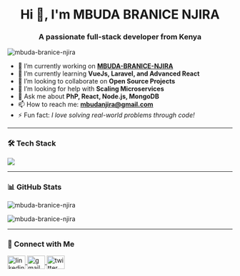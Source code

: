 <h1 align="center">Hi 👋, I'm MBUDA BRANICE NJIRA</h1>
<h3 align="center">A passionate full-stack developer from Kenya</h3>

<p align="left"> <img src="https://komarev.com/ghpvc/?username=mbuda-branice-njira&label=Profile%20views&color=0e75b6&style=flat" alt="mbuda-branice-njira" /> </p>

- 🔭 I’m currently working on **[MBUDA-BRANICE-NJIRA](https://github.com/MBUDA-BRANICE-NJIRA/MBUDA-BRANICE-NJIRA)**  
- 🌱 I’m currently learning **VueJs, Laravel, and Advanced React**  
- 👯 I’m looking to collaborate on **Open Source Projects**  
- 🤝 I’m looking for help with **Scaling Microservices**  
- 💬 Ask me about **PhP, React, Node.js, MongoDB**  
- 📫 How to reach me: **mbudanjira@gmail.com**  
- ⚡ Fun fact: *I love solving real-world problems through code!*  

---

### 🛠️ Tech Stack

<p align="left">
  <img src="https://skillicons.dev/icons?i=react,vue,js,nodejs,express,mongodb,php,tailwind,git,github" />
</p>

---

### 📊 GitHub Stats

<p align="left">
  <img src="https://github-readme-stats.vercel.app/api?username=mbuda-branice-njira&show_icons=true&locale=en" alt="mbuda-branice-njira" />
</p>

<p align="left">
  <img src="https://github-readme-streak-stats.herokuapp.com/?user=mbuda-branice-njira" alt="mbuda-branice-njira" />
</p>

---

### 🔗 Connect with Me

<p align="left">
  <a href="https://linkedin.com/in/your-linkedin" target="blank">
    <img align="center" src="https://cdn.jsdelivr.net/npm/simple-icons@3.0.1/icons/linkedin.svg" alt="linkedin" height="30" width="40" />
  </a>
  <a href="mailto:your.email@example.com" target="blank">
    <img align="center" src="https://cdn.jsdelivr.net/npm/simple-icons@3.0.1/icons/gmail.svg" alt="gmail" height="30" width="40" />
  </a>
  <a href="https://twitter.com/yourhandle" target="blank">
    <img align="center" src="https://cdn.jsdelivr.net/npm/simple-icons@3.0.1/icons/twitter.svg" alt="twitter" height="30" width="40" />
  </a>
</p>

